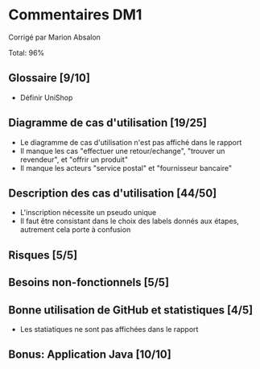 # Commentaires DM1
Corrigé par Marion Absalon

Total: 96%

## Glossaire [9/10]
- Définir UniShop

## Diagramme de cas d'utilisation [19/25]
- Le diagramme de cas d'utilisation n'est pas affiché dans le rapport
- Il manque les cas "effectuer une retour/echange", "trouver un revendeur", et "offrir un produit"
- Il manque les acteurs "service postal" et "fournisseur bancaire"

## Description des cas d'utilisation [44/50]
- L'inscription nécessite un pseudo unique
- Il faut être consistant dans le choix des labels donnés aux étapes, autrement cela porte à confusion

## Risques [5/5]

## Besoins non-fonctionnels [5/5]

## Bonne utilisation de GitHub et statistiques [4/5]
- Les statiatiques ne sont pas affichées dans le rapport

## Bonus: Application Java [10/10]
